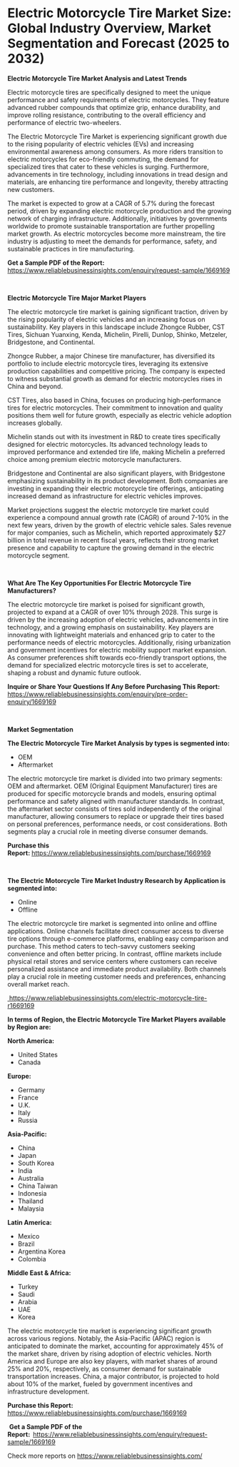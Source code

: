<p><h1>Electric Motorcycle Tire Market Size: Global Industry Overview, Market Segmentation and Forecast (2025 to 2032)</h1></p><p><strong>Electric Motorcycle Tire Market Analysis and Latest Trends</strong></p>
<p><p>Electric motorcycle tires are specifically designed to meet the unique performance and safety requirements of electric motorcycles. They feature advanced rubber compounds that optimize grip, enhance durability, and improve rolling resistance, contributing to the overall efficiency and performance of electric two-wheelers. </p><p>The Electric Motorcycle Tire Market is experiencing significant growth due to the rising popularity of electric vehicles (EVs) and increasing environmental awareness among consumers. As more riders transition to electric motorcycles for eco-friendly commuting, the demand for specialized tires that cater to these vehicles is surging. Furthermore, advancements in tire technology, including innovations in tread design and materials, are enhancing tire performance and longevity, thereby attracting new customers.</p><p>The market is expected to grow at a CAGR of 5.7% during the forecast period, driven by expanding electric motorcycle production and the growing network of charging infrastructure. Additionally, initiatives by governments worldwide to promote sustainable transportation are further propelling market growth. As electric motorcycles become more mainstream, the tire industry is adjusting to meet the demands for performance, safety, and sustainable practices in tire manufacturing.</p></p>
<p><strong>Get a Sample PDF of the Report:&nbsp;</strong> <a href="https://www.reliablebusinessinsights.com/enquiry/request-sample/1669169?utm_campaign=2239&utm_medium=2&utm_source=Github&utm_content=ia&utm_term=04042025&utm_id=electric-motorcycle-tire">https://www.reliablebusinessinsights.com/enquiry/request-sample/1669169</a></p>
<p>&nbsp;</p>
<p><strong>Electric Motorcycle Tire Major Market Players</strong></p>
<p><p>The electric motorcycle tire market is gaining significant traction, driven by the rising popularity of electric vehicles and an increasing focus on sustainability. Key players in this landscape include Zhongce Rubber, CST Tires, Sichuan Yuanxing, Kenda, Michelin, Pirelli, Dunlop, Shinko, Metzeler, Bridgestone, and Continental.</p><p>Zhongce Rubber, a major Chinese tire manufacturer, has diversified its portfolio to include electric motorcycle tires, leveraging its extensive production capabilities and competitive pricing. The company is expected to witness substantial growth as demand for electric motorcycles rises in China and beyond.</p><p>CST Tires, also based in China, focuses on producing high-performance tires for electric motorcycles. Their commitment to innovation and quality positions them well for future growth, especially as electric vehicle adoption increases globally.</p><p>Michelin stands out with its investment in R&D to create tires specifically designed for electric motorcycles. Its advanced technology leads to improved performance and extended tire life, making Michelin a preferred choice among premium electric motorcycle manufacturers.</p><p>Bridgestone and Continental are also significant players, with Bridgestone emphasizing sustainability in its product development. Both companies are investing in expanding their electric motorcycle tire offerings, anticipating increased demand as infrastructure for electric vehicles improves.</p><p>Market projections suggest the electric motorcycle tire market could experience a compound annual growth rate (CAGR) of around 7-10% in the next few years, driven by the growth of electric vehicle sales. Sales revenue for major companies, such as Michelin, which reported approximately $27 billion in total revenue in recent fiscal years, reflects their strong market presence and capability to capture the growing demand in the electric motorcycle segment.</p></p>
<p>&nbsp;</p>
<p><strong>What Are The Key Opportunities For Electric Motorcycle Tire Manufacturers?</strong></p>
<p><p>The electric motorcycle tire market is poised for significant growth, projected to expand at a CAGR of over 10% through 2028. This surge is driven by the increasing adoption of electric vehicles, advancements in tire technology, and a growing emphasis on sustainability. Key players are innovating with lightweight materials and enhanced grip to cater to the performance needs of electric motorcycles. Additionally, rising urbanization and government incentives for electric mobility support market expansion. As consumer preferences shift towards eco-friendly transport options, the demand for specialized electric motorcycle tires is set to accelerate, shaping a robust and dynamic future outlook.</p></p>
<p><strong>Inquire or Share Your Questions If Any Before Purchasing This Report:</strong> <a href="https://www.reliablebusinessinsights.com/enquiry/pre-order-enquiry/1669169?utm_campaign=2239&utm_medium=2&utm_source=Github&utm_content=ia&utm_term=04042025&utm_id=electric-motorcycle-tire">https://www.reliablebusinessinsights.com/enquiry/pre-order-enquiry/1669169</a></p>
<p>&nbsp;</p>
<p><strong>Market Segmentation</strong></p>
<p><strong>The Electric Motorcycle Tire Market Analysis by types is segmented into:</strong></p>
<p><ul><li>OEM</li><li>Aftermarket</li></ul></p>
<p><p>The electric motorcycle tire market is divided into two primary segments: OEM and aftermarket. OEM (Original Equipment Manufacturer) tires are produced for specific motorcycle brands and models, ensuring optimal performance and safety aligned with manufacturer standards. In contrast, the aftermarket sector consists of tires sold independently of the original manufacturer, allowing consumers to replace or upgrade their tires based on personal preferences, performance needs, or cost considerations. Both segments play a crucial role in meeting diverse consumer demands.</p></p>
<p><strong>Purchase this Report:&nbsp;</strong><a href="https://www.reliablebusinessinsights.com/purchase/1669169?utm_campaign=2239&utm_medium=2&utm_source=Github&utm_content=ia&utm_term=04042025&utm_id=electric-motorcycle-tire">https://www.reliablebusinessinsights.com/purchase/1669169</a></p>
<p>&nbsp;</p>
<p><strong>The Electric Motorcycle Tire Market Industry Research by Application is segmented into:</strong></p>
<p><ul><li>Online</li><li>Offline</li></ul></p>
<p><p>The electric motorcycle tire market is segmented into online and offline applications. Online channels facilitate direct consumer access to diverse tire options through e-commerce platforms, enabling easy comparison and purchase. This method caters to tech-savvy customers seeking convenience and often better pricing. In contrast, offline markets include physical retail stores and service centers where customers can receive personalized assistance and immediate product availability. Both channels play a crucial role in meeting customer needs and preferences, enhancing overall market reach.</p></p>
<p><a href="https://www.reliablebusinessinsights.com/electric-motorcycle-tire-r1669169?utm_campaign=2239&utm_medium=2&utm_source=Github&utm_content=ia&utm_term=04042025&utm_id=electric-motorcycle-tire">&nbsp;https://www.reliablebusinessinsights.com/electric-motorcycle-tire-r1669169</a></p>
<p><strong>In terms of Region, the Electric Motorcycle Tire Market Players available by Region are:</strong></p>
<p>
    <p> <strong> North America: </strong>
        <ul>
            <li>United States</li>
            <li>Canada</li>
        </ul>
        </p> 
    <p> <strong> Europe: </strong>
        <ul>
            <li>Germany</li>
            <li>France</li>
            <li>U.K.</li>
            <li>Italy</li>
            <li>Russia</li>
        </ul>
        </p> 
    <p> <strong> Asia-Pacific: </strong>
        <ul>
            <li>China</li>
            <li>Japan</li>
            <li>South Korea</li>
            <li>India</li>
            <li>Australia</li>
            <li>China Taiwan</li>
            <li>Indonesia</li>
            <li>Thailand</li>
            <li>Malaysia</li>
        </ul>
        </p> 
    <p> <strong> Latin America: </strong>
        <ul>
            <li>Mexico</li>
            <li>Brazil</li>
            <li>Argentina Korea</li>
            <li>Colombia</li>
        </ul>
        </p> 
    <p> <strong> Middle East & Africa: </strong>
        <ul>
            <li>Turkey</li>
            <li>Saudi</li>
            <li>Arabia</li>
            <li>UAE</li>
            <li>Korea</li>
        </ul>
    </p>
    </p>
<p><p>The electric motorcycle tire market is experiencing significant growth across various regions. Notably, the Asia-Pacific (APAC) region is anticipated to dominate the market, accounting for approximately 45% of the market share, driven by rising adoption of electric vehicles. North America and Europe are also key players, with market shares of around 25% and 20%, respectively, as consumer demand for sustainable transportation increases. China, a major contributor, is projected to hold about 10% of the market, fueled by government incentives and infrastructure development.</p></p>
<p><strong>Purchase this Report: </strong><a href="https://www.reliablebusinessinsights.com/purchase/1669169?utm_campaign=2239&utm_medium=2&utm_source=Github&utm_content=ia&utm_term=04042025&utm_id=electric-motorcycle-tire">https://www.reliablebusinessinsights.com/purchase/1669169</a></p>
<p>&nbsp;<strong>Get a Sample PDF of the Report:&nbsp;&nbsp;</strong><a href="https://www.reliablebusinessinsights.com/enquiry/request-sample/1669169?utm_campaign=2239&utm_medium=2&utm_source=Github&utm_content=ia&utm_term=04042025&utm_id=electric-motorcycle-tire">https://www.reliablebusinessinsights.com/enquiry/request-sample/1669169</a></p>
<p><strong></strong></p>
<p>Check more reports on <a href="https://www.reliablebusinessinsights.com/?utm_campaign=2239&utm_medium=2&utm_source=Github&utm_content=ia&utm_term=04042025&utm_id=electric-motorcycle-tire">https://www.reliablebusinessinsights.com/</a></p>